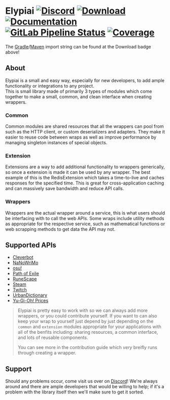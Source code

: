 # Elypiai [![Discord][discord-members]][discord] [![Download][bintray-download]][bintray] [![Documentation][docs-shield]][docs] [![GitLab Pipeline Status][gitlab-build]][gitlab] [![Coverage][gitlab-coverage]][gitlab] 
The [Gradle][gradle]/[Maven][maven] import string can be found at the Download badge above!

## About
Elypiai is a small and easy way, especially for new developers, to add ample functionality 
or integrations to any project.  
This is small library made of primarily 3 types of modules which come together to make a small, common, and 
clean interface when creating wrappers.

### Common
Common modules are shared resources that all the wrappers can pool from such as the HTTP client, or
custom deserializers and adapters. They make it easier to reuse code between wraps as well as
improve performance by managing singleton instances of special objects.

### Extension
Extensions are a way to add additional functionality to wrappers generically, so once
a extension is made it can be used by any wrapper. The best example of this is the RedisExtension
which takes a time-to-live and caches responses for the specified time. This is great for cross-application
caching and can massively save bandwidth and reduce API calls.

### Wrappers
Wrappers are the actual wrapper around a service, this is what users should be interfacing with to
call the web APIs. Some wraps include utility methods as appropriate for the respective
service, such as mathematical functions or web scrapping methods to get data the API may not.

## Supported APIs
* [Cleverbot][cleverbot]
* [NaNoWriMo][nanowrimo]
* [osu!][osu]
* [Path of Exile][path-of-exile]
* [RuneScape][runescape]
* [Steam][steam]
* [Twitch][twitch]
* [UrbanDictionary][urbandictionary]
* [Yu-Gi-Oh! Prices][yugioh-prices]

> Elypiai is pretty easy to work with so we can always add more wrappers, or you could contribute
> yourself. If you want to can also keep your wrap to yourself just depend by just depending
> on the `common` and `extension` modules appropriate for your applications with all of the benfits
> including: sharing resources, a common interface, and lots of reusable components.  
>
> You can see more in the contribution guide which _very_ breifly runs through creating a wrapper.

## Support
Should any problems occur, come visit us over on [Discord][discord]! We're always around and there are
ample developers that would be willing to help; if it's a problem with the library itself then we'll
make sure to get it sorted.

[discord]: https://discord.gg/hprGMaM "Discord Invite"
[discord-members]: https://discordapp.com/api/guilds/184657525990359041/widget.png "Discord Shield"
[bintray]: https://bintray.com/elypia/Elypiai "Bintray Latest Version"
[bintray-download]: https://api.bintray.com/packages/elypia/Elypiai/common/images/download.svg "Bintray Download Shield"
[docs]: https://elypiai.elypia.com/ "Commandler Documentation"
[docs-shield]: https://img.shields.io/badge/Docs-Elypiai-blue.svg "Commandler Documentation Shield"
[gitlab]: https://gitlab.com/Elypia/elypiai/commits/master "Repository on GitLab"
[gitlab-build]: https://gitlab.com/Elypia/elypiai/badges/master/pipeline.svg "GitLab Build Shield"
[gitlab-coverage]: https://gitlab.com/Elypia/elypiai/badges/master/coverage.svg "GitLab Coverage Shield"

[gradle]: https://gradle.org/ "Depend via Gradle"
[maven]: https://maven.apache.org/ "Depend via Maven"

[cleverbot]: https://www.cleverbot.com/api/
[nanowrimo]: https://nanowrimo.org/wordcount_api
[osu]: https://github.com/ppy/osu-api/wiki
[path-of-exile]: https://www.pathofexile.com/developer/docs/api-resources
[runescape]: http://runescape.wikia.com/wiki/Application_programming_interface
[steam]: https://steamcommunity.com/dev
[twitch]: https://dev.twitch.tv/docs
[urbandictionary]: http://api.urbandictionary.com/v0/define?term=api
[yugioh-prices]: http://docs.yugiohprices.apiary.io/

[alexis]: https://discordapp.com/oauth2/authorize?client_id=230716794212581376&scope=bot "Invite Alexis"
